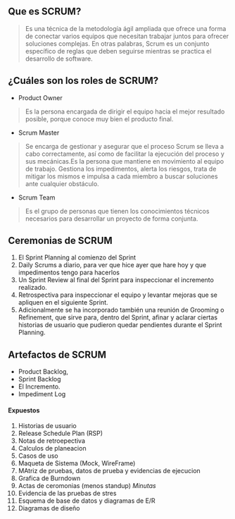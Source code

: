 ## Que es SCRUM?
 > Es una técnica de la metodología ágil ampliada que ofrece una forma de conectar varios equipos que necesitan trabajar juntos para ofrecer soluciones complejas. En otras palabras, Scrum es un conjunto específico de reglas que deben seguirse mientras se practica el desarrollo de software.
## ¿Cuáles son los roles de SCRUM?
- Product Owner
> Es la persona encargada de dirigir el equipo hacia el mejor resultado posible, porque conoce muy bien el producto final.
- Scrum Master
> Se encarga de gestionar y asegurar que el proceso Scrum se lleva a cabo correctamente, así como de facilitar la ejecución del proceso y sus mecánicas.Es la persona que mantiene en movimiento al equipo de trabajo. Gestiona los impedimentos, alerta los riesgos, trata de mitigar los mismos e impulsa a cada miembro a buscar soluciones ante cualquier obstáculo.
- Scrum Team
> Es el grupo de personas que tienen los conocimientos técnicos necesarios para desarrollar un proyecto de forma conjunta. 
## Ceremonias de SCRUM
1. El Sprint Planning al comienzo del Sprint
2. Daily Scrums a diario, para ver que hice ayer que hare hoy y que impedimentos tengo para hacerlos
3. Un Sprint Review al final del Sprint para inspeccionar el incremento realizado.
4. Retrospectiva para inspeccionar el equipo y levantar mejoras que se apliquen en el siguiente Sprint.
5. Adicionalmente se ha incorporado también una reunión de Grooming o Refinement, que sirve para, dentro del Sprint, afinar y aclarar ciertas historias de usuario que pudieron quedar pendientes durante el Sprint Planning.

## Artefactos de SCRUM
- Product Backlog, 
- Sprint Backlog 
- El Incremento.
- Impediment Log

#### Expuestos
1. Historias de usuario
2. Release Schedule Plan (RSP)
3. Notas de retroepectiva
4. Calculos de planeacion
5. Casos de uso
6. Maqueta de Sistema (Mock, WireFrame)
7. MAtriz de pruebas, datos de prueba y evidencias de ejecucion
8. Grafica de Burndown
9. Actas de ceromonias (menos standup) *Minutas*
10. Evidencia de las pruebas de stres
11. Esquema de base de datos y diagramas de E/R
12. Diagramas de diseño
